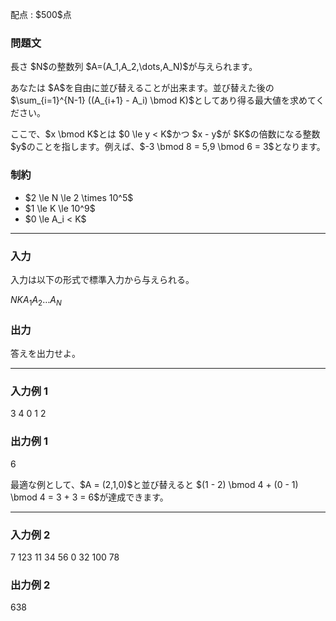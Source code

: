 
<div>

<span>

<span>

<p>
配点 : $500$点
</p>

<div>

<section>

### **問題文**

<p>
長さ $N$の整数列 $A=(A_1,A_2,\dots,A_N)$が与えられます。
</p>

<p>
あなたは $A$を自由に並び替えることが出来ます。並び替えた後の $\sum_{i=1}^{N-1} ((A_{i+1} - A_i) \bmod K)$としてあり得る最大値を求めてください。
</p>

<p>
ここで、$x \bmod K$とは $0 \le y < K$かつ $x - y$が $K$の倍数になる整数 $y$のことを指します。例えば、$-3 \bmod 8 = 5,9 \bmod 6 = 3$となります。
</p>

</section>

</div>

<div>

<section>

### **制約**

<ul>

<li>
$2 \le N \le 2 \times 10^5$
</li>

<li>
$1 \le K \le 10^9$
</li>

<li>
$0 \le A_i < K$
</li>

</ul>

</section>

</div>

---

<div>

<div>

<section>

### **入力**

<p>
入力は以下の形式で標準入力から与えられる。
</p>

<div>

$N$$K$$A_1$$A_2$$\dots$$A_N$
</div>

</section>

</div>

<div>

<section>

### **出力**

<p>
答えを出力せよ。
</p>

</section>

</div>

</div>

---

<div>

<section>

### **入力例 1**

<div>

3 4
0 1 2

</div>

</section>

</div>

<div>

<section>

### **出力例 1**

<div>

6

</div>

<p>
最適な例として、$A = (2,1,0)$と並び替えると $(1 - 2) \bmod 4 + (0 - 1) \bmod 4 = 3 + 3 = 6$が達成できます。
</p>

</section>

</div>

---

<div>

<section>

### **入力例 2**

<div>

7 123
11 34 56 0 32 100 78

</div>

</section>

</div>

<div>

<section>

### **出力例 2**

<div>

638

</div>

</section>

</div>

</span>

</span>

</div>
